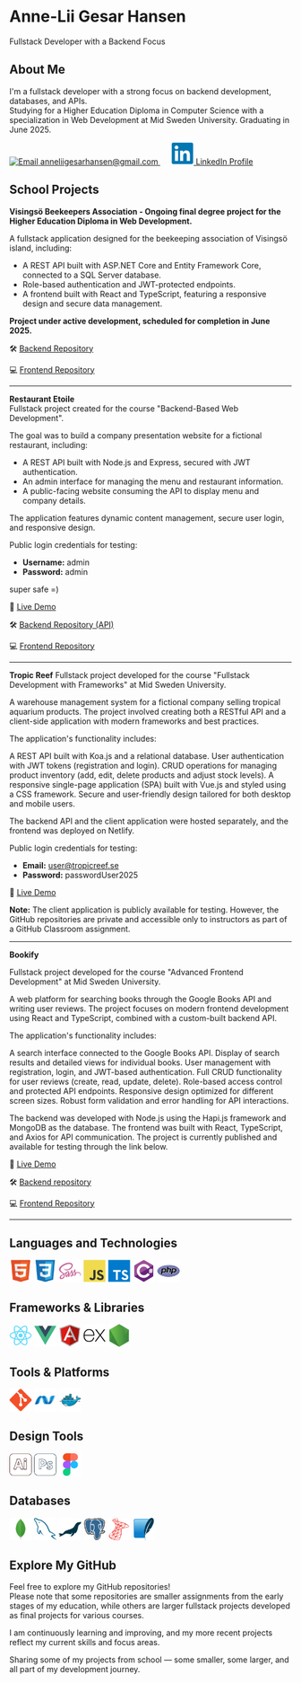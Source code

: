 # Anne-Lii Gesar Hansen
Fullstack Developer with a Backend Focus

## About Me
I'm a fullstack developer with a strong focus on backend development, databases, and APIs.  
Studying for a Higher Education Diploma in Computer Science with a specialization in Web Development at Mid Sweden University. 
Graduating in June 2025.

<p align="left"> 
  <a href="mailto:anneliigesarhansen@gmail.com" target="_blank"> <img src="https://img.icons8.com/ios-filled/40/ffffff/new-post.png" alt="Email" width="40" height="40"/> </a> <a href="mailto:anneliigesarhansen@gmail.com" target="_blank"> anneliigesarhansen@gmail.com </a> 
  &nbsp;&nbsp;&nbsp;&nbsp; <a href="https://www.linkedin.com/in/anne-lii-hansen-397908130/" target="_blank"> 
    <img src="https://raw.githubusercontent.com/devicons/devicon/master/icons/linkedin/linkedin-original.svg" alt="LinkedIn" width="40" height="40"/> </a> <a href="https://www.linkedin.com/in/anne-lii-hansen-397908130/" target="_blank"> LinkedIn Profile </a> 
</p>

## School Projects

**Visingsö Beekeepers Association - Ongoing final degree project for the Higher Education Diploma in Web Development.**

A fullstack application designed for the beekeeping association of Visingsö island, including:  
- A REST API built with ASP.NET Core and Entity Framework Core, connected to a SQL Server database.  
- Role-based authentication and JWT-protected endpoints.  
- A frontend built with React and TypeScript, featuring a responsive design and secure data management.

**Project under active development, scheduled for completion in June 2025.**

🛠️ [Backend Repository](https://github.com/Anne-Lii/visingsobiodlarna_api.git)

💻 [Frontend Repository](https://github.com/Anne-Lii/visingsobiodlarna.git)

---

**Restaurant Etoile**  
Fullstack project created for the course "Backend-Based Web Development".

The goal was to build a company presentation website for a fictional restaurant, including:  
- A REST API built with Node.js and Express, secured with JWT authentication.  
- An admin interface for managing the menu and restaurant information.  
- A public-facing website consuming the API to display menu and company details.

The application features dynamic content management, secure user login, and responsive design.

Public login credentials for testing:  
- **Username:** admin  
- **Password:** admin

super safe =)

🔗 [Live Demo](https://anha2314-projekt-backend.netlify.app/)

🛠️ [Backend Repository (API)](https://github.com/Anne-Lii/backend_projekt_api.git)

💻 [Frontend Repository](https://github.com/Anne-Lii/backend_projekt_webbplats.git)

---

**Tropic Reef**
Fullstack project developed for the course "Fullstack Development with Frameworks" at Mid Sweden University.

A warehouse management system for a fictional company selling tropical aquarium products.
The project involved creating both a RESTful API and a client-side application with modern frameworks and best practices.

The application's functionality includes:

A REST API built with Koa.js and a relational database.
User authentication with JWT tokens (registration and login).
CRUD operations for managing product inventory (add, edit, delete products and adjust stock levels).
A responsive single-page application (SPA) built with Vue.js and styled using a CSS framework.
Secure and user-friendly design tailored for both desktop and mobile users.

The backend API and the client application were hosted separately, and the frontend was deployed on Netlify.

Public login credentials for testing:
- **Email:** user@tropicreef.se
- **Password:** passwordUser2025

🔗 [Live Demo](https://tropic-reef.netlify.app)

**Note:**
The client application is publicly available for testing.
However, the GitHub repositories are private and accessible only to instructors as part of a GitHub Classroom assignment.

---

**Bookify**

Fullstack project developed for the course "Advanced Frontend Development" at Mid Sweden University.

A web platform for searching books through the Google Books API and writing user reviews.
The project focuses on modern frontend development using React and TypeScript, combined with a custom-built backend API.

The application's functionality includes:

A search interface connected to the Google Books API.
Display of search results and detailed views for individual books.
User management with registration, login, and JWT-based authentication.
Full CRUD functionality for user reviews (create, read, update, delete).
Role-based access control and protected API endpoints.
Responsive design optimized for different screen sizes.
Robust form validation and error handling for API interactions.

The backend was developed with Node.js using the Hapi.js framework and MongoDB as the database.
The frontend was built with React, TypeScript, and Axios for API communication.
The project is currently published and available for testing through the link below.

🔗 [Live Demo](https://anha2324-bookify.netlify.app/)

🛠️ [Backend repository](https://github.com/Anne-Lii/Bookify_api.git)

💻 [Frontend Repository](https://github.com/Anne-Lii/bookify.git)

---

## Languages and Technologies

<p align="left">
  <img src="https://raw.githubusercontent.com/devicons/devicon/master/icons/html5/html5-original.svg" alt="HTML5" width="40" height="40"/>
  <img src="https://raw.githubusercontent.com/devicons/devicon/master/icons/css3/css3-original.svg" alt="CSS3" width="40" height="40"/>
  <img src="https://raw.githubusercontent.com/devicons/devicon/master/icons/sass/sass-original.svg" alt="SASS" width="40" height="40"/>
  <img src="https://raw.githubusercontent.com/devicons/devicon/master/icons/javascript/javascript-original.svg" alt="JavaScript" width="40" height="40"/>
  <img src="https://raw.githubusercontent.com/devicons/devicon/master/icons/typescript/typescript-original.svg" alt="TypeScript" width="40" height="40"/>
  <img src="https://raw.githubusercontent.com/devicons/devicon/master/icons/csharp/csharp-original.svg" alt="C#" width="40" height="40"/>
  <img src="https://raw.githubusercontent.com/devicons/devicon/master/icons/php/php-original.svg" alt="PHP" width="40" height="40"/>
</p>

## Frameworks & Libraries

<p align="left"> 
  <img src="https://raw.githubusercontent.com/devicons/devicon/master/icons/react/react-original.svg" alt="React" width="40" height="40"/> 
  <img src="https://raw.githubusercontent.com/devicons/devicon/master/icons/vuejs/vuejs-original.svg" alt="Vue.js" width="40" height="40"/> 
  <img src="https://raw.githubusercontent.com/devicons/devicon/master/icons/angularjs/angularjs-original.svg" alt="Angular" width="40" height="40"/> 
  <img src="https://raw.githubusercontent.com/devicons/devicon/master/icons/express/express-original.svg" alt="Express" width="40" height="40"/> 
  <img src="https://raw.githubusercontent.com/devicons/devicon/master/icons/nodejs/nodejs-original.svg" alt="Node.js" width="40" height="40"/> 
</p>



## Tools & Platforms

<p align="left"> <img src="https://raw.githubusercontent.com/devicons/devicon/master/icons/git/git-original.svg" alt="Git" width="40" height="40"/> 
  <img src="https://raw.githubusercontent.com/devicons/devicon/master/icons/dot-net/dot-net-original.svg" alt=".NET" width="40" height="40"/> 
  <img src="https://raw.githubusercontent.com/devicons/devicon/master/icons/docker/docker-original.svg" alt="Docker" width="40" height="40"/> 
</p>

## Design Tools

<p align="left"> <img src="https://raw.githubusercontent.com/devicons/devicon/master/icons/illustrator/illustrator-line.svg" alt="Adobe Illustrator" width="40" height="40"/> 
  <img src="https://raw.githubusercontent.com/devicons/devicon/master/icons/photoshop/photoshop-line.svg" alt="Adobe Photoshop" width="40" height="40"/> 
  <img src="https://raw.githubusercontent.com/devicons/devicon/master/icons/figma/figma-original.svg" alt="Figma" width="40" height="40"/> 
</p>

## Databases

<p align="left"> <img src="https://raw.githubusercontent.com/devicons/devicon/master/icons/mongodb/mongodb-original.svg" alt="MongoDB" width="40" height="40"/> 
  <img src="https://raw.githubusercontent.com/devicons/devicon/master/icons/mysql/mysql-original.svg" alt="MySQL" width="40" height="40"/> 
  <img src="https://raw.githubusercontent.com/devicons/devicon/master/icons/mariadb/mariadb-original.svg" alt="MariaDB" width="40" height="40"/> 
  <img src="https://raw.githubusercontent.com/devicons/devicon/master/icons/postgresql/postgresql-original.svg" alt="PostgreSQL" width="40" height="40"/> 
  <img src="https://raw.githubusercontent.com/devicons/devicon/master/icons/microsoftsqlserver/microsoftsqlserver-plain.svg" alt="SQL Server" width="40" height="40"/> 
  <img src="https://raw.githubusercontent.com/devicons/devicon/master/icons/sqlite/sqlite-original.svg" alt="SQLite" width="40" height="40"/> 
</p>

## Explore My GitHub

Feel free to explore my GitHub repositories!  
Please note that some repositories are smaller assignments from the early stages of my education, 
while others are larger fullstack projects developed as final projects for various courses.

I am continuously learning and improving, and my more recent projects reflect my current skills and focus areas.

Sharing some of my projects from school — some smaller, some larger, and all part of my development journey.

<!---
Anne-Lii/Anne-Lii is a ✨ special ✨ repository because its `README.md` (this file) appears on your GitHub profile.
You can click the Preview link to take a look at your changes.
--->
